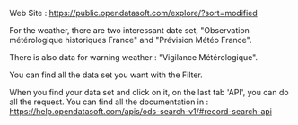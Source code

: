 Web Site :
https://public.opendatasoft.com/explore/?sort=modified

For the weather, there are two interessant date set, "Observation métérologique historiques France" and "Prévision Météo France".

There is also data for warning weather : "Vigilance Métérologique".

You can find all the data set you want with the Filter.

When you find your data set and click on it, on the last tab 'API', you can do all the request.
You can find all the documentation in :
https://help.opendatasoft.com/apis/ods-search-v1/#record-search-api
